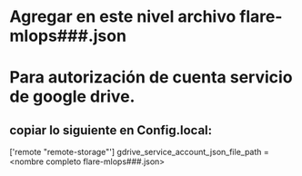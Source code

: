 # Agregar en este nivel archivo flare-mlops###.json
# Para autorización de cuenta servicio de google drive.
## copiar lo siguiente en Config.local:

['remote "remote-storage"']
    gdrive_service_account_json_file_path = <nombre completo flare-mlops###.json>